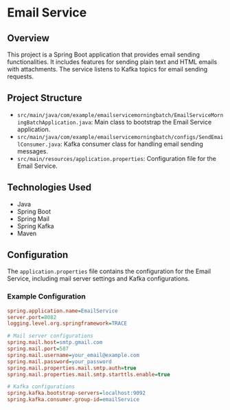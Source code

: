 # Email Service

## Overview
This project is a Spring Boot application that provides email sending functionalities. It includes features for sending plain text and HTML emails with attachments. The service listens to Kafka topics for email sending requests.

## Project Structure
- `src/main/java/com/example/emailservicemorningbatch/EmailServiceMorningBatchApplication.java`: Main class to bootstrap the Email Service application.
- `src/main/java/com/example/emailservicemorningbatch/configs/SendEmailConsumer.java`: Kafka consumer class for handling email sending messages.
- `src/main/resources/application.properties`: Configuration file for the Email Service.

## Technologies Used
- Java
- Spring Boot
- Spring Mail
- Spring Kafka
- Maven

## Configuration
The `application.properties` file contains the configuration for the Email Service, including mail server settings and Kafka configurations.

### Example Configuration
```ini
spring.application.name=EmailService
server.port=8082
logging.level.org.springframework=TRACE

# Mail server configurations
spring.mail.host=smtp.gmail.com
spring.mail.port=587
spring.mail.username=your_email@example.com
spring.mail.password=your_password
spring.mail.properties.mail.smtp.auth=true
spring.mail.properties.mail.smtp.starttls.enable=true

# Kafka configurations
spring.kafka.bootstrap-servers=localhost:9092
spring.kafka.consumer.group-id=emailService

